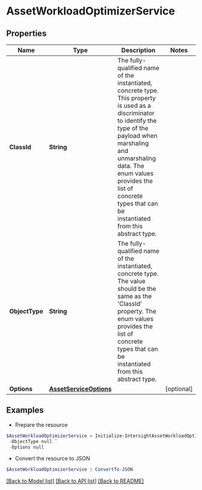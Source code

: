 # AssetWorkloadOptimizerService
## Properties

Name | Type | Description | Notes
------------ | ------------- | ------------- | -------------
**ClassId** | **String** | The fully-qualified name of the instantiated, concrete type. This property is used as a discriminator to identify the type of the payload when marshaling and unmarshaling data. The enum values provides the list of concrete types that can be instantiated from this abstract type. | 
**ObjectType** | **String** | The fully-qualified name of the instantiated, concrete type. The value should be the same as the &#39;ClassId&#39; property. The enum values provides the list of concrete types that can be instantiated from this abstract type. | 
**Options** | [**AssetServiceOptions**](AssetServiceOptions.md) |  | [optional] 

## Examples

- Prepare the resource
```powershell
$AssetWorkloadOptimizerService = Initialize-IntersightAssetWorkloadOptimizerService  -ClassId null `
 -ObjectType null `
 -Options null
```

- Convert the resource to JSON
```powershell
$AssetWorkloadOptimizerService | ConvertTo-JSON
```

[[Back to Model list]](../README.md#documentation-for-models) [[Back to API list]](../README.md#documentation-for-api-endpoints) [[Back to README]](../README.md)

